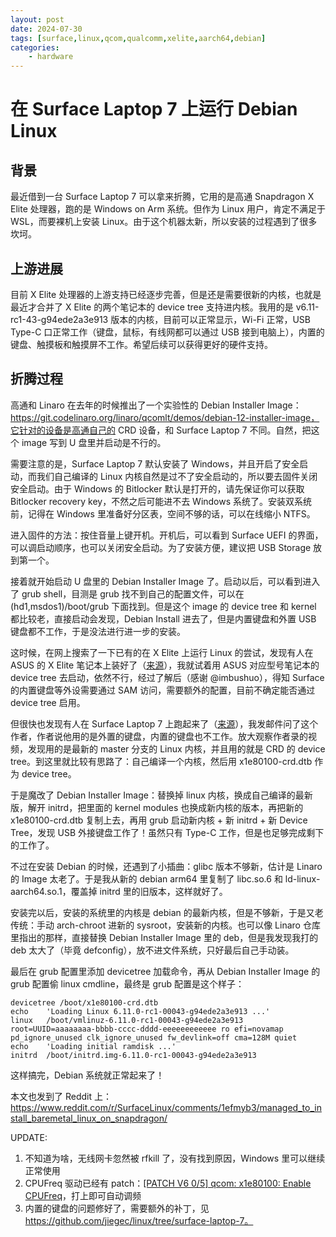 ```yaml
---
layout: post
date: 2024-07-30
tags: [surface,linux,qcom,qualcomm,xelite,aarch64,debian]
categories:
    - hardware
---
```


# 在 Surface Laptop 7 上运行 Debian Linux

## 背景

最近借到一台 Surface Laptop 7 可以拿来折腾，它用的是高通 Snapdragon X Elite 处理器，跑的是 Windows on Arm 系统。但作为 Linux 用户，肯定不满足于 WSL，而要裸机上安装 Linux。由于这个机器太新，所以安装的过程遇到了很多坎坷。

<!-- more -->

## 上游进展

目前 X Elite 处理器的上游支持已经逐步完善，但是还是需要很新的内核，也就是最近才合并了 X Elite 的两个笔记本的 device tree 支持进内核。我用的是 v6.11-rc1-43-g94ede2a3e913 版本的内核，目前可以正常显示，Wi-Fi 正常，USB Type-C 口正常工作（键盘，鼠标，有线网都可以通过 USB 接到电脑上），内置的键盘、触摸板和触摸屏不工作。希望后续可以获得更好的硬件支持。

## 折腾过程

高通和 Linaro 在去年的时候推出了一个实验性的 Debian Installer Image：https://git.codelinaro.org/linaro/qcomlt/demos/debian-12-installer-image，它针对的设备是高通自己的 CRD 设备，和 Surface Laptop 7 不同。自然，把这个 image 写到 U 盘里并启动是不行的。

需要注意的是，Surface Laptop 7 默认安装了 Windows，并且开启了安全启动，而我们自己编译的 Linux 内核自然是过不了安全启动的，所以要去固件关闭安全启动。由于 Windows 的 Bitlocker 默认是打开的，请先保证你可以获取 Bitlocker recovery key，不然之后可能进不去 Windows 系统了。安装双系统前，记得在 Windows 里准备好分区表，空间不够的话，可以在线缩小 NTFS。

进入固件的方法：按住音量上键开机。开机后，可以看到 Surface UEFI 的界面，可以调启动顺序，也可以关闭安全启动。为了安装方便，建议把 USB Storage 放到第一个。

接着就开始启动 U 盘里的 Debian Installer Image 了。启动以后，可以看到进入了 grub shell，目测是 grub 找不到自己的配置文件，可以在 (hd1,msdos1)/boot/grub 下面找到。但是这个 image 的 device tree 和 kernel 都比较老，直接启动会发现，Debian Install 进去了，但是内置键盘和外置 USB 键盘都不工作，于是没法进行进一步的安装。

这时候，在网上搜索了一下已有的在 X Elite 上运行 Linux 的尝试，发现有人在 ASUS 的 X Elite 笔记本上装好了（[来源](https://matrix.org/_matrix/media/v3/download/matrix.org/hrxnkHBVEacnUGKSnHPMUHRX/1000004724.jpg)），我就试着用 ASUS 对应型号笔记本的 device tree 去启动，依然不行，经过了解后（感谢 @imbushuo），得知 Surface 的内置键盘等外设需要通过 SAM 访问，需要额外的配置，目前不确定能否通过 device tree 启用。

但很快也发现有人在 Surface Laptop 7 上跑起来了（[来源](https://x.com/merckhung/status/1804972131182354604)），我发邮件问了这个作者，作者说他用的是外置的键盘，内置的键盘也不工作。放大观察作者录的视频，发现用的是最新的 master 分支的 Linux 内核，并且用的就是 CRD 的 device tree。到这里就比较有思路了：自己编译一个内核，然后用 x1e80100-crd.dtb 作为 device tree。

于是魔改了 Debian Installer Image：替换掉 linux 内核，换成自己编译的最新版，解开 initrd，把里面的 kernel modules 也换成新内核的版本，再把新的 x1e80100-crd.dtb 复制上去，再用 grub 启动新内核 + 新 initrd + 新 Device Tree，发现 USB 外接键盘工作了！虽然只有 Type-C 工作，但是也足够完成剩下的工作了。

不过在安装 Debian 的时候，还遇到了小插曲：glibc 版本不够新，估计是 Linaro 的 Image 太老了。于是我从新的 debian arm64 里复制了 libc.so.6 和 ld-linux-aarch64.so.1，覆盖掉 initrd 里的旧版本，这样就好了。

安装完以后，安装的系统里的内核是 debian 的最新内核，但是不够新，于是又老传统：手动 arch-chroot 进新的 sysroot，安装新的内核。也可以像 Linaro 仓库里指出的那样，直接替换 Debian Installer Image 里的 deb，但是我发现我打的 deb 太大了（毕竟 defconfig），放不进文件系统，只好最后自己手动装。

最后在 grub 配置里添加 devicetree 加载命令，再从 Debian Installer Image 的 grub 配置偷 linux cmdline，最终是 grub 配置是这个样子：

```shell
devicetree /boot/x1e80100-crd.dtb
echo    'Loading Linux 6.11.0-rc1-00043-g94ede2a3e913 ...'
linux   /boot/vmlinuz-6.11.0-rc1-00043-g94ede2a3e913 root=UUID=aaaaaaaa-bbbb-cccc-dddd-eeeeeeeeeeee ro efi=novamap pd_ignore_unused clk_ignore_unused fw_devlink=off cma=128M quiet
echo    'Loading initial ramdisk ...'
initrd  /boot/initrd.img-6.11.0-rc1-00043-g94ede2a3e913
```

这样搞完，Debian 系统就正常起来了！

本文也发到了 Reddit 上：https://www.reddit.com/r/SurfaceLinux/comments/1efmyb3/managed_to_install_baremetal_linux_on_snapdragon/

UPDATE:

1. 不知道为啥，无线网卡忽然被 rfkill 了，没有找到原因，Windows 里可以继续正常使用
2. CPUFreq 驱动已经有 patch：[[PATCH V6 0/5] qcom: x1e80100: Enable CPUFreq](https://patchew.org/linux/20240612124056.39230-1-quic._5Fsibis@quicinc.com/)，打上即可自动调频
3. 内置的键盘的问题修好了，需要额外的补丁，见 https://github.com/jiegec/linux/tree/surface-laptop-7。
